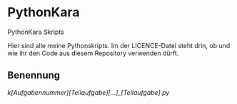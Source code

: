 # PythonKara
PythonKara Skripts

Hier sind alle meine Pythonskripts.
Im der LICENCE-Datei steht drin, ob und wie ihr den Code aus diesem Repository verwenden dürft.

## Benennung
*k[Aufgabennummer]_[Teilaufgabe]_[...]_[Teilaufgabe].py*
